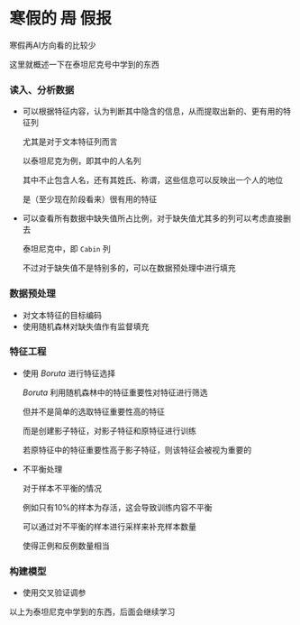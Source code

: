 # 寒假的 ~~周~~ 假报

寒假再AI方向看的比较少

这里就概述一下在泰坦尼克号中学到的东西

### 读入、分析数据

-   可以根据特征内容，认为判断其中隐含的信息，从而提取出新的、更有用的特征列

    尤其是对于文本特征列而言

    以泰坦尼克为例，即其中的人名列

    其中不止包含人名，还有其姓氏、称谓，这些信息可以反映出一个人的地位

    是（至少现在阶段看来）很有用的特征

-   可以查看所有数据中缺失值所占比例，对于缺失值尤其多的列可以考虑直接删去

    泰坦尼克中，即 `Cabin` 列

    不过对于缺失值不是特别多的，可以在数据预处理中进行填充

### 数据预处理

-   对文本特征的目标编码
-   使用随机森林对缺失值作有监督填充

### 特征工程

-   使用 $Boruta$ 进行特征选择

    $Boruta$ 利用随机森林中的特征重要性对特征进行筛选

    但并不是简单的选取特征重要性高的特征

    而是创建影子特征，对影子特征和原特征进行训练

    若原特征中的特征重要性高于影子特征，则该特征会被视为重要的

-   不平衡处理

    对于样本不平衡的情况

    例如只有10%的样本为存活，这会导致训练内容不平衡

    可以通过对不平衡的样本进行采样来补充样本数量

    使得正例和反例数量相当

### 构建模型

-   使用交叉验证调参



以上为泰坦尼克中学到的东西，后面会继续学习